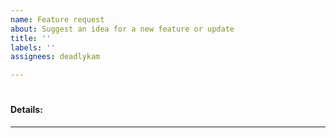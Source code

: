 ```yaml
---
name: Feature request
about: Suggest an idea for a new feature or update
title: ''
labels: ''
assignees: deadlykam

---
```


# 
#### Details:

***
